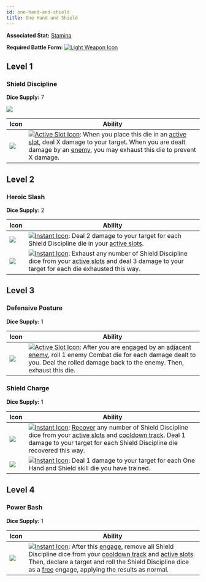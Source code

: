 ```yaml
---
id: one-hand-and-shield
title: One Hand and Shield
---
```


**Associated Stat:** [Stamina](/docs/adventurer/stats/stamina)

**Required Battle Form:** [<img src="/icons/light-weapon.svg" alt="Light Weapon Icon" className="icon-svg" />](/docs/battles/battle-forms/light-weapon)

## Level 1

### Shield Discipline

**Dice Supply:** 7

<img src="/icons/skills/one-hand-and-shield/shield-discipline-all-results.png" className="skill-icon" />

| Icon                                                                                         | Ability                                                                                                                                                                                                                                                                                                                             |
| -------------------------------------------------------------------------------------------- | ----------------------------------------------------------------------------------------------------------------------------------------------------------------------------------------------------------------------------------------------------------------------------------------------------------------------------------- |
| <img src="/icons/skills/one-hand-and-shield/shield-discipline.png" className="skill-icon" /> | [<img src="/icons/active-slot.svg" alt="Active Slot Icon" className="icon-svg" />](/docs/glossary/active-slot): When you place this die in an [active slot](/docs/glossary/active-slot), deal X damage to your target. When you are dealt damage by an [enemy](/docs/glossary/enemy), you may exhaust this die to prevent X damage. |

## Level 2

### Heroic Slash

**Dice Supply:** 2

| Icon                                                                                      | Ability                                                                                                                                                                                                                                                                 |
| ----------------------------------------------------------------------------------------- | ----------------------------------------------------------------------------------------------------------------------------------------------------------------------------------------------------------------------------------------------------------------------- |
| <img src="/icons/skills/one-hand-and-shield/heroic-slash-1.png" className="skill-icon" /> | [<img src="/icons/instant.svg" alt="Instant Icon" className="icon-svg" />](/docs/glossary/instant): Deal 2 damage to your target for each Shield Discipline die in your [active slots](/docs/glossary/active-slot).                                                     |
| <img src="/icons/skills/one-hand-and-shield/heroic-slash-2.png" className="skill-icon" /> | [<img src="/icons/instant.svg" alt="Instant Icon" className="icon-svg" />](/docs/glossary/instant): Exhaust any number of Shield Discipline dice from your [active slots](/docs/glossary/active-slot) and deal 3 damage to your target for each die exhausted this way. |

## Level 3

### Defensive Posture

**Dice Supply:** 1

| Icon                                                                                         | Ability                                                                                                                                                                                                                                                                                                                                                            |
| -------------------------------------------------------------------------------------------- | ------------------------------------------------------------------------------------------------------------------------------------------------------------------------------------------------------------------------------------------------------------------------------------------------------------------------------------------------------------------ |
| <img src="/icons/skills/one-hand-and-shield/defensive-posture.png" className="skill-icon" /> | [<img src="/icons/active-slot.svg" alt="Active Slot Icon" className="icon-svg" />](/docs/glossary/active-slot): After you are [engaged](/docs/battles/enemy-turn) by an [adjacent](/docs/glossary/adjacent) [enemy](/docs/glossary/enemy), roll 1 enemy Combat die for each damage dealt to you. Deal the rolled damage back to the enemy. Then, exhaust this die. |

### Shield Charge

**Dice Supply:** 1

| Icon                                                                                       | Ability                                                                                                                                                                                                                                                                                                                                                              |
| ------------------------------------------------------------------------------------------ | -------------------------------------------------------------------------------------------------------------------------------------------------------------------------------------------------------------------------------------------------------------------------------------------------------------------------------------------------------------------- |
| <img src="/icons/skills/one-hand-and-shield/shield-charge-1.png" className="skill-icon" /> | [<img src="/icons/instant.svg" alt="Instant Icon" className="icon-svg" />](/docs/glossary/instant): [Recover](/docs/glossary/recover) any number of Shield Discipline dice from your [active slots](/docs/glossary/active-slot) and [cooldown track](/docs/glossary/cooldown-track). Deal 1 damage to your target for each Shield Discipline die recovered this way. |
| <img src="/icons/skills/one-hand-and-shield/shield-charge-2.png" className="skill-icon" /> | [<img src="/icons/instant.svg" alt="Instant Icon" className="icon-svg" />](/docs/glossary/instant): Deal 1 damage to your target for each One Hand and Shield skill die you have trained.                                                                                                                                                                            |

## Level 4

### Power Bash

**Dice Supply:** 1

| Icon                                                                                  | Ability                                                                                                                                                                                                                                                                                                                                                                                                                                        |
| ------------------------------------------------------------------------------------- | ---------------------------------------------------------------------------------------------------------------------------------------------------------------------------------------------------------------------------------------------------------------------------------------------------------------------------------------------------------------------------------------------------------------------------------------------- |
| <img src="/icons/skills/one-hand-and-shield/power-bash.png" className="skill-icon" /> | [<img src="/icons/instant.svg" alt="Instant Icon" className="icon-svg" />](/docs/glossary/instant): After this [engage](/docs/battles/adventurer-turn/engage), remove all Shield Discipline dice from your [cooldown track](/docs/glossary/cooldown-track) and [active slots](/docs/glossary/active-slot). Then, declare a target and roll the Shield Discipline dice as a [free](/docs/glossary/free) engage, applying the results as normal. |
